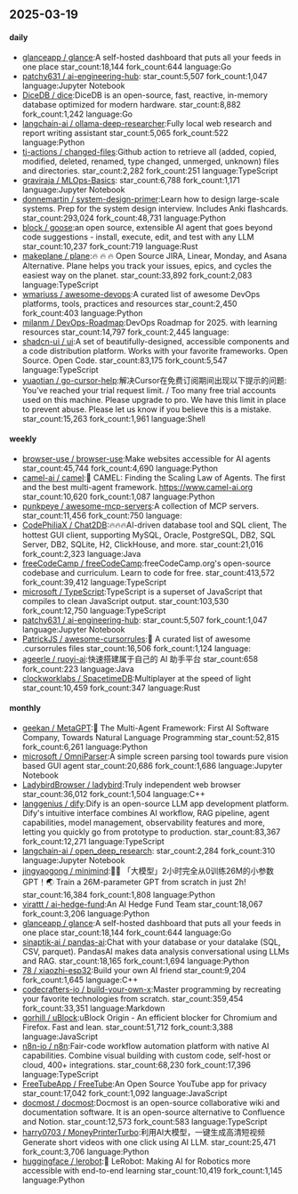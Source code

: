 ## 2025-03-19

#### daily
* [glanceapp / glance](https://github.com/glanceapp/glance):A self-hosted dashboard that puts all your feeds in one place star_count:18,144 fork_count:644 language:Go
* [patchy631 / ai-engineering-hub](https://github.com/patchy631/ai-engineering-hub): star_count:5,507 fork_count:1,047 language:Jupyter Notebook
* [DiceDB / dice](https://github.com/DiceDB/dice):DiceDB is an open-source, fast, reactive, in-memory database optimized for modern hardware. star_count:8,882 fork_count:1,242 language:Go
* [langchain-ai / ollama-deep-researcher](https://github.com/langchain-ai/ollama-deep-researcher):Fully local web research and report writing assistant star_count:5,065 fork_count:522 language:Python
* [tj-actions / changed-files](https://github.com/tj-actions/changed-files):Github action to retrieve all (added, copied, modified, deleted, renamed, type changed, unmerged, unknown) files and directories. star_count:2,282 fork_count:251 language:TypeScript
* [graviraja / MLOps-Basics](https://github.com/graviraja/MLOps-Basics): star_count:6,788 fork_count:1,171 language:Jupyter Notebook
* [donnemartin / system-design-primer](https://github.com/donnemartin/system-design-primer):Learn how to design large-scale systems. Prep for the system design interview. Includes Anki flashcards. star_count:293,024 fork_count:48,731 language:Python
* [block / goose](https://github.com/block/goose):an open source, extensible AI agent that goes beyond code suggestions - install, execute, edit, and test with any LLM star_count:10,237 fork_count:719 language:Rust
* [makeplane / plane](https://github.com/makeplane/plane):🔥 🔥 🔥 Open Source JIRA, Linear, Monday, and Asana Alternative. Plane helps you track your issues, epics, and cycles the easiest way on the planet. star_count:33,892 fork_count:2,083 language:TypeScript
* [wmariuss / awesome-devops](https://github.com/wmariuss/awesome-devops):A curated list of awesome DevOps platforms, tools, practices and resources star_count:2,450 fork_count:403 language:Python
* [milanm / DevOps-Roadmap](https://github.com/milanm/DevOps-Roadmap):DevOps Roadmap for 2025. with learning resources star_count:14,797 fork_count:2,445 language:
* [shadcn-ui / ui](https://github.com/shadcn-ui/ui):A set of beautifully-designed, accessible components and a code distribution platform. Works with your favorite frameworks. Open Source. Open Code. star_count:83,175 fork_count:5,547 language:TypeScript
* [yuaotian / go-cursor-help](https://github.com/yuaotian/go-cursor-help):解决Cursor在免费订阅期间出现以下提示的问题: You've reached your trial request limit. / Too many free trial accounts used on this machine. Please upgrade to pro. We have this limit in place to prevent abuse. Please let us know if you believe this is a mistake. star_count:15,263 fork_count:1,961 language:Shell

#### weekly
* [browser-use / browser-use](https://github.com/browser-use/browser-use):Make websites accessible for AI agents star_count:45,744 fork_count:4,690 language:Python
* [camel-ai / camel](https://github.com/camel-ai/camel):🐫 CAMEL: Finding the Scaling Law of Agents. The first and the best multi-agent framework. https://www.camel-ai.org star_count:10,620 fork_count:1,087 language:Python
* [punkpeye / awesome-mcp-servers](https://github.com/punkpeye/awesome-mcp-servers):A collection of MCP servers. star_count:11,456 fork_count:750 language:
* [CodePhiliaX / Chat2DB](https://github.com/CodePhiliaX/Chat2DB):🔥🔥🔥AI-driven database tool and SQL client, The hottest GUI client, supporting MySQL, Oracle, PostgreSQL, DB2, SQL Server, DB2, SQLite, H2, ClickHouse, and more. star_count:21,016 fork_count:2,323 language:Java
* [freeCodeCamp / freeCodeCamp](https://github.com/freeCodeCamp/freeCodeCamp):freeCodeCamp.org's open-source codebase and curriculum. Learn to code for free. star_count:413,572 fork_count:39,412 language:TypeScript
* [microsoft / TypeScript](https://github.com/microsoft/TypeScript):TypeScript is a superset of JavaScript that compiles to clean JavaScript output. star_count:103,530 fork_count:12,750 language:TypeScript
* [patchy631 / ai-engineering-hub](https://github.com/patchy631/ai-engineering-hub): star_count:5,507 fork_count:1,047 language:Jupyter Notebook
* [PatrickJS / awesome-cursorrules](https://github.com/PatrickJS/awesome-cursorrules):📄 A curated list of awesome .cursorrules files star_count:16,506 fork_count:1,124 language:
* [ageerle / ruoyi-ai](https://github.com/ageerle/ruoyi-ai):快速搭建属于自己的 AI 助手平台 star_count:658 fork_count:223 language:Java
* [clockworklabs / SpacetimeDB](https://github.com/clockworklabs/SpacetimeDB):Multiplayer at the speed of light star_count:10,459 fork_count:347 language:Rust

#### monthly
* [geekan / MetaGPT](https://github.com/geekan/MetaGPT):🌟 The Multi-Agent Framework: First AI Software Company, Towards Natural Language Programming star_count:52,815 fork_count:6,261 language:Python
* [microsoft / OmniParser](https://github.com/microsoft/OmniParser):A simple screen parsing tool towards pure vision based GUI agent star_count:20,686 fork_count:1,686 language:Jupyter Notebook
* [LadybirdBrowser / ladybird](https://github.com/LadybirdBrowser/ladybird):Truly independent web browser star_count:36,012 fork_count:1,504 language:C++
* [langgenius / dify](https://github.com/langgenius/dify):Dify is an open-source LLM app development platform. Dify's intuitive interface combines AI workflow, RAG pipeline, agent capabilities, model management, observability features and more, letting you quickly go from prototype to production. star_count:83,367 fork_count:12,271 language:TypeScript
* [langchain-ai / open_deep_research](https://github.com/langchain-ai/open_deep_research): star_count:2,284 fork_count:310 language:Jupyter Notebook
* [jingyaogong / minimind](https://github.com/jingyaogong/minimind):🚀🚀 「大模型」2小时完全从0训练26M的小参数GPT！🌏 Train a 26M-parameter GPT from scratch in just 2h! star_count:16,384 fork_count:1,808 language:Python
* [virattt / ai-hedge-fund](https://github.com/virattt/ai-hedge-fund):An AI Hedge Fund Team star_count:18,067 fork_count:3,206 language:Python
* [glanceapp / glance](https://github.com/glanceapp/glance):A self-hosted dashboard that puts all your feeds in one place star_count:18,144 fork_count:644 language:Go
* [sinaptik-ai / pandas-ai](https://github.com/sinaptik-ai/pandas-ai):Chat with your database or your datalake (SQL, CSV, parquet). PandasAI makes data analysis conversational using LLMs and RAG. star_count:18,165 fork_count:1,694 language:Python
* [78 / xiaozhi-esp32](https://github.com/78/xiaozhi-esp32):Build your own AI friend star_count:9,204 fork_count:1,645 language:C++
* [codecrafters-io / build-your-own-x](https://github.com/codecrafters-io/build-your-own-x):Master programming by recreating your favorite technologies from scratch. star_count:359,454 fork_count:33,351 language:Markdown
* [gorhill / uBlock](https://github.com/gorhill/uBlock):uBlock Origin - An efficient blocker for Chromium and Firefox. Fast and lean. star_count:51,712 fork_count:3,388 language:JavaScript
* [n8n-io / n8n](https://github.com/n8n-io/n8n):Fair-code workflow automation platform with native AI capabilities. Combine visual building with custom code, self-host or cloud, 400+ integrations. star_count:68,230 fork_count:17,396 language:TypeScript
* [FreeTubeApp / FreeTube](https://github.com/FreeTubeApp/FreeTube):An Open Source YouTube app for privacy star_count:17,042 fork_count:1,092 language:JavaScript
* [docmost / docmost](https://github.com/docmost/docmost):Docmost is an open-source collaborative wiki and documentation software. It is an open-source alternative to Confluence and Notion. star_count:12,573 fork_count:583 language:TypeScript
* [harry0703 / MoneyPrinterTurbo](https://github.com/harry0703/MoneyPrinterTurbo):利用AI大模型，一键生成高清短视频 Generate short videos with one click using AI LLM. star_count:25,471 fork_count:3,706 language:Python
* [huggingface / lerobot](https://github.com/huggingface/lerobot):🤗 LeRobot: Making AI for Robotics more accessible with end-to-end learning star_count:10,419 fork_count:1,145 language:Python
